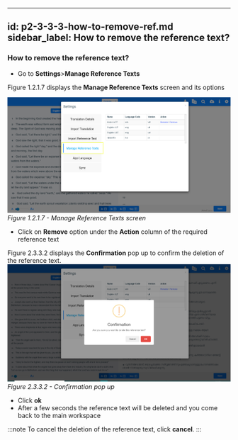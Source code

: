 ---
id: p2-3-3-3-how-to-remove-ref.md
sidebar_label: How to remove the reference text?
--------
### How to remove the reference text?

* Go to **Settings**>**Manage Reference Texts**

Figure 1.2.1.7  displays the **Manage Reference Texts** screen and its options

![alt text](../../../../static/AutographaLiveImages/Getting_Started/manage-reference-texts-fig-1.2.1.7.jpg 'Manage Reference Texts screen')
_Figure 1.2.1.7 - Manage Reference Texts screen_

* Click on **Remove** option under the **Action** column of the required reference text

Figure 2.3.3.2 displays the **Confirmation** pop up to confirm the deletion of the reference text.
![alt text](../../../../static\AutographaLiveImages\Settings\confirmation-pop-up-fig-2.3.3.2.jpg 'Confirmation pop up')
_Figure 2.3.3.2 - Confirmation pop up_

* Click **ok**
* After a few seconds the reference text will be deleted and you come back to the main workspace

:::note
To cancel the deletion of the reference text, click **cancel**.
:::